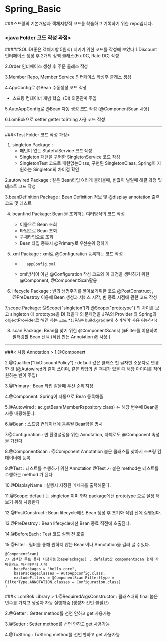 # Spring_Basic
###스프링의 기본개념과 객체지향적 코드를 학습하고 기록하기 위한 repo입니다.

###  <java Folder 코드 작성 과정>
#####SOLID(좋은 객체지향 5원칙) 지키기 위한 코드를 작성해 보았다
1.Discount 인터페이스 생성 후 2개의 정책 클래스(Fix DC, Rate DC) 작성

2.Order 인터페이스 생성 후 주문 클래스 작성

3.Member Repo, Member Service 인터페이스 작성후 클래스 생성

4.AppConfig로 @Bean 수동생성 코드 작성 

* 스프링 컨테이너 개념 학습, (DI) 의존관계 주입

5.AutoAppConfig로 @Bean 자동 생성 코드 작성 (@ComponentScan 사용)

6.LomBok으로 setter getter toString 사용 코드 작성

------------
###<Test Folder 코드 작성 과정>

1. singleton Package :
    + 패턴이 없는 StatefulService 코드 작성
    + Singleton 패턴을 구현한 SingletonService 코드 작성
    + SingletonTest 코드로 패턴없는Class, 구현된 SingletonClass, Spring이 지원하는 Singleton의 차이점 확인


2.autowired Package : 같은 Bean타입 여러개 불러올때, 빈값이 널일때 해결 과정 및 테스트 코드 작성

3.beanDefinition Package : Bean Definition 정보 및 @display annotation 출력 코드 및 테스트

4. beanfind Package: Bean 을 조회하는 여러방식의 코드 작성 
    + 이름으로 Bean 조회
    + 타입으로 Bean 조회
    + 구체타입으로 조회
    + Bean 타입 중복시 @Primary로 우선순위 정하기
    

5. xml Package : xml로 @Configuration 등록하는 코드 작성
   +        appConfig.xml
    + xml방식이 아닌 @Configuration 작성 코드와 이 과정을 생략하기 위한 @Component, @ComponentScan활용

6. lifecycle Package : 빈의 생명주기를 알아보기위한 코드 @PostConstruct , @PreDestroy 이용해 Bean 생성과 서비스 시작, 빈 종료 시점에 관란 코드 작성

7.scope Package: @Scope("singleton")과 @Scope("prototype") 의 차이를 보고 singleton 에 prototype을 DI 했을때 의 문제점을 JPA의 Provider 와 Spring의 objectProvider로 해결 하는 코드 *(JPA는 build.gradle에 추가해야  사용가능하다)

8. scan Package: Bean을 찾기 위한 @ComponentScan시 @Filter를 이용하여 필터링할 Bean 선택 (직접 만든 Annotation @ 사용 )

---------
###< 사용 Annotation >
1.@Component

2.@Qualifier("fixDiscountPolicy") : default 값은 클래스 첫 글자만 소문자로 변경한 것
(@Autowired와 같이 쓰이며, 같은 타입의 빈 객체가 있을 때 해당 아이디를 적어 원하는 빈이 주입)

3.@Primary : Bean 타입 같을때 우선 순위 지정

4.@Component: Spring이 자동으로 Bean 등록해줌

5.@Autowired : ac.getBean(MemberRepository.class) <- 해당 변수에 Bean을 자동 매핑해준다.

6.@Bean : 스프링 컨테이너에 등록될 Bean임을 명시

7.@Configuration : 빈 환경설정을 위한 Annotation, 자체로도 @Component 속성을 가진다

8.@ComponentScan : @Component Annotation 붙은 클래스들 찾아서 스프링 컨데이너에 등록

9.@Test : 테스트를 수행하기 위한 Annotation @Test 가 붙은 method는 테스트를 수행하는 method 가 된다

10.@DisplayName : 실행시 지정된 메세지를 출력해준다.

11.@Scope: default 는 singleton 이며 현재 package에선 prototype 으로 설정 해보기 위해 사용한다 

12.@PostConstruct : Bean lifecycle에선  Bean 생성 후 초기화 작업 전에 실행된다.

13.@PreDestroy : Bean lifecycle에선 Bean 종료 직전에 호출된다. 

14.@BeforeEach : Test 코드 실행 전 호출

15.@Filter : 필터를 통해 원하지 않는 Bean 이나 Annotation을 걸러 낼 수있다. 

```
@ComponentScan(
// 검색할 루트 폴더 지정가능(basePackages) , defalut값 componentscan 현재 자바클래스 패키지부터 시작
    basePackages = "hello.core",
    basePackageClasses = AutoAppConfig.class,
    excludeFilters = @ComponentScan.Filter(type = FilterType.ANNOTATION,classes = Configuration.class)
)
```




###< LomBok Library >
1.@RequiredArgsConstructor : 클래스내의 final 붙은 변수를 가지고 생성자 자동 실행해줌 (생성자 선언 불필요)

2.@Getter : Getter method를 선언 안하고 get 사용가능

3.@Setter : Setter method를 선언 안하고 get 사용가능

4.@ToString : ToString method를 선언 안하고 get 사용가능